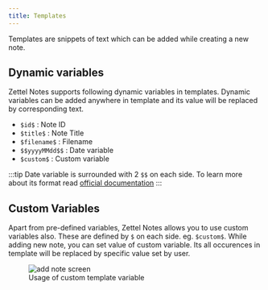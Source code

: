 ```yaml
---
title: Templates
---
```


Templates are snippets of text which can be added while creating a new note.

## Dynamic variables

Zettel Notes supports following dynamic variables in templates. Dynamic variables can be added anywhere in template and its value will be replaced by corresponding text.

- `$id$` :  Note ID
- `$title$` : Note Title
- `$filename$` : Filename
- `$$yyyyMMdd$$` : Date variable
- `$custom$` : Custom variable

:::tip
Date variable is surrounded with 2 `$$` on each side. To learn more about its format read [official documentation](https://docs.oracle.com/javase/7/docs/api/java/text/SimpleDateFormat.html)
:::

## Custom Variables

Apart from pre-defined variables, Zettel Notes allows you to use custom variables also. These are defined by `$` on each side. eg. `$custom$`. While adding new note, you can set value of custom variable. Its all occurences in template will be replaced by specific value set by user.

<figure>
<img src="/assets/img/templates-custom-variable.png" alt="add note screen"/>
 <figcaption>Usage of custom template variable</figcaption>
</figure>
